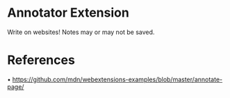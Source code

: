 # Annotator Extension
Write on websites! Notes may or may not be saved.

# References
 • https://github.com/mdn/webextensions-examples/blob/master/annotate-page/

